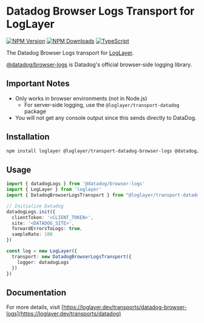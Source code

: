 # Datadog Browser Logs Transport for LogLayer

[![NPM Version](https://img.shields.io/npm/v/%40loglayer%2Ftransport-datadog-browser-logs)](https://www.npmjs.com/package/@loglayer/transport-datadog-browser-logs)
[![NPM Downloads](https://img.shields.io/npm/dm/%40loglayer%2Ftransport-datadog-browser-logs)](https://www.npmjs.com/package/@loglayer/transport-datadog-browser-logs)
[![TypeScript](https://img.shields.io/badge/%3C%2F%3E-TypeScript-%230074c1.svg)](http://www.typescriptlang.org/)

The Datadog Browser Logs transport for [LogLayer](https://loglayer.dev).

[@datadog/browser-logs](https://docs.datadoghq.com/logs/log_collection/javascript/) is Datadog's official browser-side logging library.

## Important Notes

- Only works in browser environments (not in Node.js)
    * For server-side logging, use the `@loglayer/transport-datadog` package
- You will not get any console output since this sends directly to DataDog. 

## Installation

```bash
npm install loglayer @loglayer/transport-datadog-browser-logs @datadog/browser-logs
```

## Usage

```typescript
import { datadogLogs } from '@datadog/browser-logs'
import { LogLayer } from 'loglayer'
import { DatadogBrowserLogsTransport } from "@loglayer/transport-datadog-browser-logs"

// Initialize Datadog
datadogLogs.init({
  clientToken: '<CLIENT_TOKEN>',
  site: '<DATADOG_SITE>',
  forwardErrorsToLogs: true,
  sampleRate: 100
})

const log = new LogLayer({
  transport: new DatadogBrowserLogsTransport({
    logger: datadogLogs
  })
})
```

## Documentation

For more details, visit [https://loglayer.dev/transports/datadog-browser-logs](https://loglayer.dev/transports/datadog)
